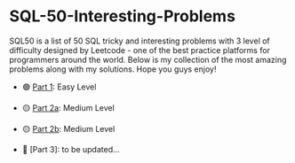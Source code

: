 # SQL-50-Interesting-Problems

SQL50 is a list of 50 SQL tricky and interesting problems with 3 level of difficulty designed by Leetcode - one of the best practice platforms for programmers around the world. Below is my collection of the most amazing problems along with my solutions. Hope you guys enjoy!

- 🟢 [Part 1](https://github.com/phucthichlai/SQL-50-Interesting-Problems/blob/main/Part%201%20-%20Easy%20Level.md): Easy Level

- 🟡 [Part 2a](https://github.com/phucthichlai/SQL-50-Interesting-Problems/blob/main/Part%202%20-%20Medium%20Level.md): Medium Level

- 🟡 [Part 2b](https://github.com/phucthichlai/SQL-50-Interesting-Problems/blob/main/Part%202b%20-%20Medium%20Level%20(Super%20Amazing).md): Medium Level

- 🔴 [Part 3]: to be updated...
